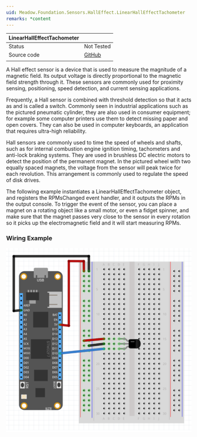 ```yaml
---
uid: Meadow.Foundation.Sensors.HallEffect.LinearHallEffectTachometer
remarks: *content
---
```


| LinearHallEffectTachometer |  |
|-----------|----------------|
| Status    | Not Tested     |
| Source code        | [GitHub](https://github.com/WildernessLabs/Meadow.Foundation/tree/master/Source/Meadow.Foundation.Core/Sensors/HallEffect)  |
| | |

A Hall effect sensor is a device that is used to measure the magnitude of a magnetic field. Its output voltage is directly proportional to the magnetic field strength through it. These sensors are commonly used for proximity sensing, positioning, speed detection, and current sensing applications.

Frequently, a Hall sensor is combined with threshold detection so that it acts as and is called a switch. Commonly seen in industrial applications such as the pictured pneumatic cylinder, they are also used in consumer equipment; for example some computer printers use them to detect missing paper and open covers. They can also be used in computer keyboards, an application that requires ultra-high reliability.

Hall sensors are commonly used to time the speed of wheels and shafts, such as for internal combustion engine ignition timing, tachometers and anti-lock braking systems. They are used in brushless DC electric motors to detect the position of the permanent magnet. In the pictured wheel with two equally spaced magnets, the voltage from the sensor will peak twice for each revolution. This arrangement is commonly used to regulate the speed of disk drives.

The following example instantiates a LinearHallEffectTachometer object, and registers the RPMsChanged event handler, and it outputs the RPMs in the output console. To trigger the event of the sensor, you can place a magnet on a rotating object like a small motor, or even a fidget spinner, and make sure that the magnet passes very close to the sensor in every rotation so it picks up the electromagnetic field and it will start measuring RPMs.

### Wiring Example

![](../../API_Assets/Meadow.Foundation.Sensors.HallEffect.LinearHallEffectTachometer/LinearHallEffectTachometer.svg)